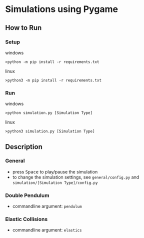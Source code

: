 # Simulations using Pygame

## How to Run
### Setup
windows
```shell
>python -m pip install -r requirements.txt
```

linux
```shell
>python3 -m pip install -r requirements.txt
```

### Run
windows
```shell
>python simulation.py [Simulation Type]
```
linux
```shell
>python3 simulation.py [Simulation Type]
```

## Description

### General
- press <kbd>Space</kbd> to play/pause the simulation
- to change the simulation settings, see `general/config.py` and `simulation/[Simulation Type]/config.py`

### Double Pendulum
- commandline argument: `pendulum`

### Elastic Collisions
- commandline argument: `elastics`

